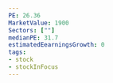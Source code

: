 ```yaml
---
PE: 26.36
MarketValue: 1900
Sectors: [""]
medianPE: 31.7
estimatedEearningsGrowth: 0
tags:
- stock
- stockInFocus 
---
```





